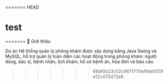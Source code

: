 <<<<<<< HEAD
# test
=======
📌 Giới thiệu

Dự án Hệ thống quản lý phòng khám được xây dựng bằng Java Swing và MySQL, hỗ trợ quản lý toàn diện các hoạt động trong phòng khám: người dùng, bác sĩ, bệnh nhân, lịch khám, hồ sơ bệnh án, hóa đơn và báo cáo.
>>>>>>> 68af0b23c52c9671770ef9de5519e12c470d72e6
